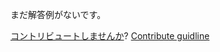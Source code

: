
まだ解答例がないです。

[コントリビュートしませんか](https://github.com/BFEdev/BFE.dev-solutions/blob/main/problem/implement-curry_ja.md)?  [Contribute guidline](https://github.com/BFEdev/BFE.dev-solutions#how-to-contribute)
